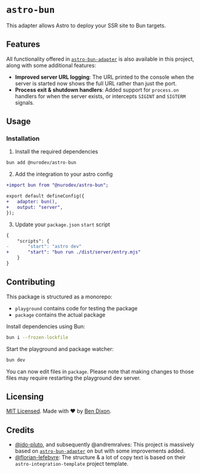 # `astro-bun`

This adapter allows Astro to deploy your SSR site to Bun targets.

## Features

All functionality offered in [`astro-bun-adapter`](https://github.com/ido-pluto/astro-bun-adapter) is also available in this project, along with some additional features:

 - **Improved server URL logging**: The URL printed to the console when the server is started now shows the full URL rather than just the port.
 - **Process exit & shutdown handlers**: Added support for `process.on` handlers for when the server exists, or intercepts `SIGINT` and `SIGTERM` signals.

## Usage

### Installation

1. Install the required dependencies

```bash
bun add @nurodev/astro-bun
```

2. Add the integration to your astro config

```diff
+import bun from "@nurodev/astro-bun";

export default defineConfig({
+ 	adapter: bun(),
+ 	output: "server",
});
```

3. Update your `package.json` `start` script

```diff
{
	"scripts": {
-		"start": "astro dev"
+		"start": "bun run ./dist/server/entry.mjs"
	}
}
```

## Contributing

This package is structured as a monorepo:

- `playground` contains code for testing the package
- `package` contains the actual package

Install dependencies using Bun: 

```bash
bun i --frozen-lockfile
```

Start the playground and package watcher:

```bash
bun dev
```

You can now edit files in `package`. Please note that making changes to those files may require restarting the playground dev server.

## Licensing

[MIT Licensed](https://github.com/nurodev/astro-bun/blob/main/LICENSE). Made with ❤️ by [Ben Dixon](https://github.com/nurodev).

## Credits

 - [@ido-pluto](https://github.com/ido-pluto), and subsequently @andremralves: This project is massively based on [`astro-bun-adapter`](https://github.com/ido-pluto/astro-bun-adapter) on but with some improvements added.
 - [@florian-lefebvre](https://github.com/florian-lefebvre/): The structure & a lot of copy text is based on their `astro-integration-template` project template.
